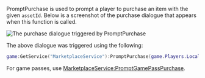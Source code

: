 PromptPurchase is used to prompt a player to purchase an item with the given `assetId`. Below is a screenshot of the purchase dialogue that appears when this function is called.

![The purchase dialogue triggered by PromptPurchase](https://developer.roblox.com/assets/blt366e027107d36226/PromptPurchase.jpg)

The above dialogue was triggered using the following:

```lua
game:GetService("MarketplaceService"):PromptPurchase(game.Players.LocalPlayer, 4367427794)
``` 

For game passes, use [MarketplaceService:PromptGamePassPurchase](https://developer.roblox.com/en-us/api-reference/function/MarketplaceService/PromptGamePassPurchase).